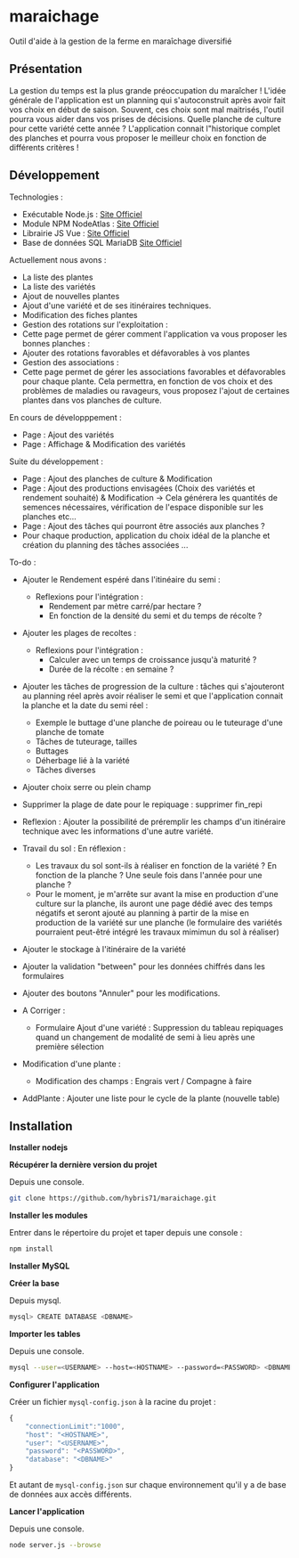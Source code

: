 # maraichage #
Outil d'aide à la gestion de la ferme en maraîchage diversifié

## Présentation ##

La gestion du temps est la plus grande préoccupation du maraîcher ! L'idée générale de l'application est un planning qui s'autoconstruit après avoir fait vos choix en début de saison. Souvent, ces choix sont mal maitrisés, l'outil pourra vous aider dans vos prises de décisions. Quelle planche de culture pour cette variété cette année ? L'application connait l"historique complet des planches et pourra vous proposer le meilleur choix en fonction de différents critères !

## Développement ##

Technologies :
- Exécutable Node.js : [Site Officiel](https://nodejs.org/)
- Module NPM NodeAtlas : [Site Officiel](https://node-atlas.js.org/)
- Librairie JS Vue : [Site Officiel](https://fr.vuejs.org/)
- Base de données SQL MariaDB [Site Officiel](https://mariadb.org/)

Actuellement nous avons : 
- La liste des plantes
- La liste des variétés
- Ajout de nouvelles plantes
- Ajout d'une variété et de ses itinéraires techniques.
- Modification des fiches plantes
- Gestion des rotations sur l'exploitation :
 - Cette page permet de gérer comment l'application va vous proposer les bonnes planches :
  - Ajouter des rotations favorables et défavorables à vos plantes
- Gestion des associations :
 - Cette page permet de gérer les associations favorables et défavorables pour chaque plante. Cela permettra, en fonction de vos choix et des problèmes de maladies ou ravageurs, vous proposez l'ajout de certaines plantes dans vos planches de culture.

En cours de développpement :
- Page : Ajout des variétés 
- Page : Affichage & Modification des variétés

Suite du développement :
- Page : Ajout des planches de culture & Modification
- Page : Ajout des productions envisagées (Choix des variétés et rendement souhaité) & Modification -> Cela générera les quantités de semences nécessaires, vérification de l'espace disponible sur les planches etc...
- Page : Ajout des tâches qui pourront être associés aux planches ?
- Pour chaque production, application du choix idéal de la planche et création du planning des tâches associées
...

To-do :

- Ajouter le Rendement espéré dans l'itinéaire du semi :
	- Reflexions pour l'intégration :
		- Rendement par mètre carré/par hectare ?
		- En fonction de la densité du semi et du temps de récolte ?

- Ajouter les plages de recoltes :
	- Reflexions pour l'intégration :
		- Calculer avec un temps de croissance jusqu'à maturité ?
		- Durée de la récolte : en semaine ? 

- Ajouter les tâches de progression de la culture : tâches qui s'ajouteront au planning réel après avoir réaliser le semi et que l'application connait la planche et la date du semi réel :
	- Exemple le buttage d'une planche de poireau ou le tuteurage d'une planche de tomate
	- Tâches de tuteurage, tailles
	- Buttages
	- Déherbage lié à la variété
	- Tâches diverses

- Ajouter choix serre ou plein champ

- Supprimer la plage de date pour le repiquage : supprimer fin_repi

- Reflexion : Ajouter la possibilité de préremplir les champs d'un itinéraire technique avec les informations d'une autre variété.

- Travail du sol : En réflexion :
	- Les travaux du sol sont-ils à réaliser en fonction de la variété ? En fonction de la planche ? Une seule fois dans l'année pour une planche ? 
	- Pour le moment, je m'arrête sur avant la mise en production d'une culture sur la planche, ils auront une page dédié avec des temps négatifs et seront ajouté au planning à partir de la mise en production de la variété sur une planche (le formulaire des variétés pourraient peut-êtré intégré les travaux mimimun du sol à réaliser)

- Ajouter le stockage à l'itinéraire de la variété

- Ajouter la validation "between" pour les données chiffrés dans les formulaires

- Ajouter des boutons "Annuler" pour les modifications.

- A Corriger : 
	- Formulaire Ajout d'une variété : Suppression du tableau repiquages quand un changement de modalité de semi à lieu après une première sélection 

- Modification d'une plante :
	- Modification des champs : Engrais vert / Compagne à faire

- AddPlante : Ajouter une liste pour le cycle de la plante (nouvelle table)




## Installation ##

**Installer nodejs**

**Récupérer la dernière version du projet** 

Depuis une console.

```bash
git clone https://github.com/hybris71/maraichage.git
``` 

**Installer les modules**

Entrer dans le répertoire du projet et taper depuis une console :

```bash
npm install
```

**Installer MySQL**

**Créer la base**

Depuis mysql.

```bash
mysql> CREATE DATABASE <DBNAME>
```

**Importer les tables**

Depuis une console.

```bash
mysql --user=<USERNAME> --host=<HOSTNAME> --password=<PASSWORD> <DBNAME> < maraichage.sql
```

**Configurer l'application**

Créer un fichier `mysql-config.json` à la racine du projet :

```js
{
    "connectionLimit":"1000",
    "host": "<HOSTNAME>",
    "user": "<USERNAME>",
    "password": "<PASSWORD>",
    "database": "<DBNAME>"
}
```

Et autant de `mysql-config.json` sur chaque environnement qu'il y a de base de données aux accès différents.

**Lancer l'application**

Depuis une console.

```bash
node server.js --browse
```